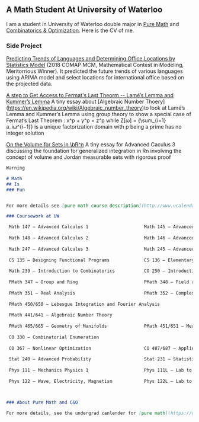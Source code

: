 ## A Math Student At University of Waterloo

I am a student in University of Waterloo double major in [Pure Math](https://uwaterloo.ca/pure-mathematics/) and [Combinatorics & Optimization](https://uwaterloo.ca/combinatorics-and-optimization/). Here is the CV of me.

### Side Project 

[Predicting Trends of Languages and Determining Office Locations by Statistics Model](https://github.com/SaiyueLyu/The-Mathematical-Contest-in-Modeling/blob/master/main.pdf) (2018 COMAP MCM, Mathematical Contest in Modeling, Meritorrious Winner). It predicted the future trends of various languages using ARIMA model and select locations for international office based on the projected data.

[A step to Get Access to Fermat's Last Theorm -- Lamé’s Lemma and Kummer’s Lemma](https://github.com/SaiyueLyu/PMATH/blob/master/247_final_project.pdf) A tiny essay about [Algebraic Number Thoery] (https://en.wikipedia.org/wiki/Algebraic_number_theory)to look at Lamé’s Lemma and Kummer’s Lemma using group theory to show a special case
of Fermat’s Last Theorem : x^p + y^p = z^p while Z[ω] = \{\sum_{i=1} a_iω^{i−1}\} is a unique factorization domain
with p being a prime has no integer solution

[On the Volume for Sets in \bR^n](https://github.com/SaiyueLyu/PMATH/blob/master/247_final_project.pdf) A tiny essay for Advanced Caculus 3 discussing the foundation for generalized integration in Rn involving the concept of volume
and Jordan measurable sets with rigorous proof

```markdown
Warning

# Math 
## Is 
### Fun


For more details see [pure math course description](http://www.ucalendar.uwaterloo.ca/1819/COURSE/course-PMATH.html#PMATH347).

### Coursework at UW

 Math 147 – Advanced Calculus 1                     Math 145 – Advanced Algebra
 
 Math 148 – Advanced Calculus 2                     Math 146 – Advanced Linear Algebra 1
 
 Math 247 – Advanced Calculus 3                     Math 245 – Advanced Linear Algebra 2
 
 CS 135 – Designing Functional Programs             CS 136 – Elementary Algorithm Design and Data Abstraction
 
 Math 239 – Introduction to Combinatorics           CO 250 – Introduction to Optimization
 
 PMath 347 – Group and Ring                         PMath 348 – Field and Galois Theory
 
 PMath 351 – Real Analysis                          PMath 352 – Complex Analysis
 
 PMath 450/650 – Lebesgue Integration and Fourier Analysis
 
 PMath 441/641 – Algebraic Number Theory
 
 PMath 465/665 – Geometry of Manifolds              PMath 451/651 – Measure Theory
 
 CO 330 – Combinatorial Enumeration
 
 CO 367 – Nonlinear Optimization                    CO 487/687 – Applied Cryptography
 
 Stat 240 – Advanced Probability                    Stat 231 – Statistics
 
 Phys 111 – Mechanics Physics 1                     Phys 111L – Lab to Phys 111
 
 Phys 122 – Wave, Electricity, Magnetism            Phys 122L – Lab to Phys 122



### About Pure Math and C&O

For more details, see the undergrad canlender for [pure math](https://ugradcalendar.uwaterloo.ca/page/MATH-Pure-Mathematics) and [C&O](https://ugradcalendar.uwaterloo.ca/page/MATH-Combinatorics-and-Optimization) 
